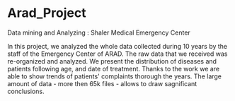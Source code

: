 # Arad_Project
Data mining and Analyzing : Shaler Medical Emergency Center  

In this project, we analyzed the whole data collected during 10 years by the staff of the Emergency Center of ARAD.
The raw data that we received was re-organized and analyzed.
We present the distribution of diseases and patients following age, and date of treatment. 
Thanks to the work we are able to show trends of patients' complaints thorough the years. 
The large amount of data - more then 65k files - allows to draw sagnificant conclusions.


